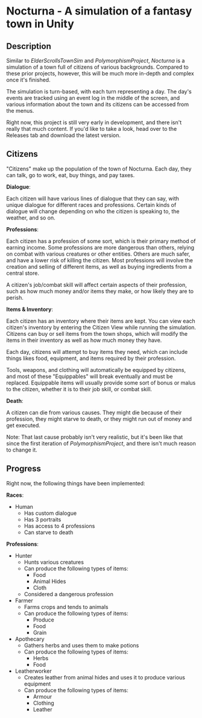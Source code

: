 # Nocturna - A simulation of a fantasy town in Unity

## Description

Similar to *ElderScrollsTownSim* and *PolymorphismProject*, *Nocturna* is a simulation of a town full of citizens of various backgrounds.
Compared to these prior projects, however, this will be much more in-depth and complex once it's finished.

The simulation is turn-based, with each turn representing a day. The day's events are tracked using an event log in the middle of the screen, and various information
about the town and its citizens can be accessed from the menus.

Right now, this project is still very early in development, and there isn't really that much content. If you'd like to take a look, head over to the Releases tab and
download the latest version.

## Citizens

"Citizens" make up the population of the town of Nocturna. Each day, they can talk, go to work, eat, buy things, and pay taxes.

**Dialogue**:

Each citizen will have various lines of dialogue that they can say, with unique dialogue for different races and professions.
Certain kinds of dialogue will change depending on who the citizen is speaking to, the weather, and so on.

**Professions**:

Each citizen has a profession of some sort, which is their primary method of earning income. Some professions are more dangerous than others, relying on combat with
various creatures or other entities. Others are much safer, and have a lower risk of killing the citizen. Most professions will involve the creation and selling of different
items, as well as buying ingredients from a central store.

A citizen's job/combat skill will affect certain aspects of their profession, such as how much money and/or items they make, or how likely they are to perish.

**Items & Inventory**:

Each citizen has an inventory where their items are kept. You can view each citizen's inventory by entering the Citizen View while running the simulation.
Citizens can buy or sell items from the town shops, which will modify the items in their inventory as well as how much money they have.

Each day, citizens will attempt to buy items they need, which can include things likes food, equipment, and items required by their profession.

Tools, weapons, and clothing will automatically be equipped by citizens, and most of these "Equippables" will break eventually and must be replaced.
Equippable items will usually provide some sort of bonus or malus to the citizen, whether it is to their job skill, or combat skill.

**Death**:

A citizen can die from various causes. They might die because of their profession, they might starve to death, or they might run out of money and get executed.

Note: That last cause probably isn't very realistic, but it's been like that since the first iteration of *PolymorphismProject*, and there isn't much reason to change it.

## Progress

Right now, the following things have been implemented:

**Races**:

- Human
  - Has custom dialogue
  - Has 3 portraits
  - Has access to 4 professions
  - Can starve to death

**Professions**:

- Hunter
  - Hunts various creatures
  - Can produce the following types of items:
    - Food
    - Animal Hides
    - Cloth
  - Considered a dangerous profession
- Farmer
  - Farms crops and tends to animals
  - Can produce the following types of items:
    - Produce
    - Food
    - Grain
- Apothecary
  - Gathers herbs and uses them to make potions
  - Can produce the following types of items:
    - Herbs
    - Food
- Leatherworker
  - Creates leather from animal hides and uses it to produce various equipment
  - Can produce the following types of items:
    - Armour
    - Clothing
    - Leather
